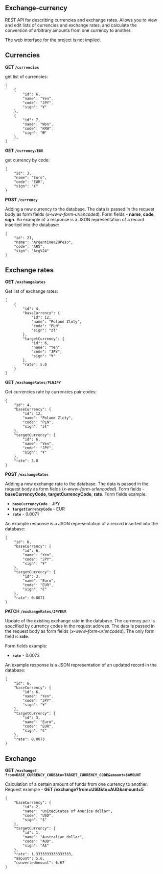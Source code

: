 
**Exchange-currency**
---
REST API for describing currencies and exchange rates. Allows you to view and edit lists of currencies and exchange rates, and calculate the conversion of arbitrary amounts from one currency to another.

The web interface for the project is not implied.

Currencies
---

**GET `/currencies`**

get list of currencies:
~~~
[
    {
        "id": 6,
        "name": "Yen",
        "code": "JPY",
        "sign": "¥"
    },
    {
        "id": 7,
        "name": "Won",
        "code": "KRW",
        "sign": "₩"
    },
]
~~~

**GET `/currency/EUR`**

get currency by code:
~~~
{
    "id": 3,
    "name": "Euro",
    "code": "EUR",
    "sign": "€"
}
 ~~~

**POST `/currency`**

Adding a new currency to the database. The data is passed in the request body as form fields (_x-www-form-urlencoded_). Form fields - **name**, **code**, **sign**. An example of a response is a JSON representation of a record inserted into the database:
~~~
{
    "id": 21,
    "name": "Argentine%20Peso",
    "code": "ARS",
    "sign": "Arg%24"
}
~~~

Exchange rates
---
**GET `/exchangeRates`**

Get list of exchange rates:
~~~
[
    {
        "id": 4,
        "baseCurrency": {
            "id": 12,
            "name": "Poland Zloty",
            "code": "PLN",
            "sign": "zł"
        },
        "targetCurrency": {
            "id": 6,
            "name": "Yen",
            "code": "JPY",
            "sign": "¥"
        },
        "rate": 5.0
    }
]
~~~

**GET `/exchangeRates/PLNJPY`**

Get currencies rate by currencies pair codes:
~~~
{
    "id": 4,
    "baseCurrency": {
        "id": 12,
        "name": "Poland Zloty",
        "code": "PLN",
        "sign": "zł"
    },
    "targetCurrency": {
        "id": 6,
        "name": "Yen",
        "code": "JPY",
        "sign": "¥"
    },
    "rate": 5.0
}
~~~

**POST `/exchangeRates`**

Adding a new exchange rate to the database. The data is passed in the request body as form fields (*x-www-form-urlencoded*). Form fields - **baseCurrencyCode**, **targetCurrencyCode**, **rate**. Form fields example:
* **`baseCurrencyCode`** - JPY
* **`targetCurrencyCode`** - EUR
* **`rate`** - 0.0071

An example response is a JSON representation of a record inserted into the database:
~~~
{
    "id": 6,
    "baseCurrency": {
        "id": 6,
        "name": "Yen",
        "code": "JPY",
        "sign": "¥"
    },
    "targetCurrency": {
        "id": 3,
        "name": "Euro",
        "code": "EUR",
        "sign": "€"
    },
    "rate": 0.0071
}
~~~

**PATCH `/exchangeRates/JPYEUR`**

Update of the existing exchange rate in the database. The currency pair is specified by currency codes in the request address. The data is passed in the request body as form fields (*x-www-form-urlencoded*). The only form field is **rate**.

Form fields example:
* **`rate`** - 0.0073


An example response is a JSON representation of an updated record in the database:

~~~
{
    "id": 6,
    "baseCurrency": {
        "id": 6,
        "name": "Yen",
        "code": "JPY",
        "sign": "¥"
    },
    "targetCurrency": {
        "id": 3,
        "name": "Euro",
        "code": "EUR",
        "sign": "€"
    },
    "rate": 0.0073
}
~~~

Exchange
---
**GET `/exchange?from=BASE_CURRENCY_CODE&to=TARGET_CURRENCY_CODE&amount=$AMOUNT`**

Calculation of a certain amount of funds from one currency to another.  
Request example - **GET /exchange?from=USD&to=AUD&amount=5**

~~~
{
    "baseCurrency": {
        "id": 2,
        "name": "UnitedStates of America dollar",
        "code": "USD",
        "sign": "$"
    },
    "targetCurrency": {
        "id": 1,
        "name": "Australian dollar",
        "code": "AUD",
        "sign": "A$"
    },
    "rate": 1.3333333333333333,
    "amount": 5.0,
    "convertedAmount": 6.67
}
~~~
